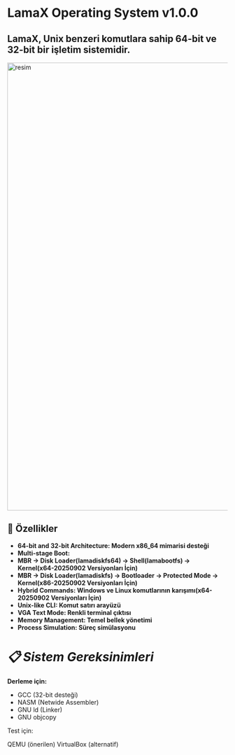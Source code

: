 # LamaX Operating System v1.0.0
## **LamaX, Unix benzeri komutlara sahip 64-bit ve 32-bit bir işletim sistemidir.**

<img width="1536" height="1024" alt="resim" src="https://github.com/user-attachments/assets/09265d6b-16a4-432e-8038-16ed712dc5a7" />

## **🚀 Özellikler**

* **64-bit and 32-bit Architecture: Modern x86_64 mimarisi desteği**
* **Multi-stage Boot:**
* **MBR → Disk Loader(lamadiskfs64) → Shell(lamabootfs) → Kernel(x64-20250902 Versiyonları İçin)**
* **MBR -> Disk Loader(lamadiskfs) -> Bootloader -> Protected Mode -> Kernel(x86-20250902 Versiyonları İçin)**
* **Hybrid Commands: Windows ve Linux komutlarının karışımı(x64-20250902 Versiyonları İçin)**
* **Unix-like CLI: Komut satırı arayüzü**
* **VGA Text Mode: Renkli terminal çıktısı**
* **Memory Management: Temel bellek yönetimi**
* **Process Simulation: Süreç simülasyonu**

# *📋 Sistem Gereksinimleri*
**Derleme için:**

* GCC (32-bit desteği)
* NASM (Netwide Assembler)
* GNU ld (Linker)
* GNU objcopy


Test için:

QEMU (önerilen)
VirtualBox (alternatif)

